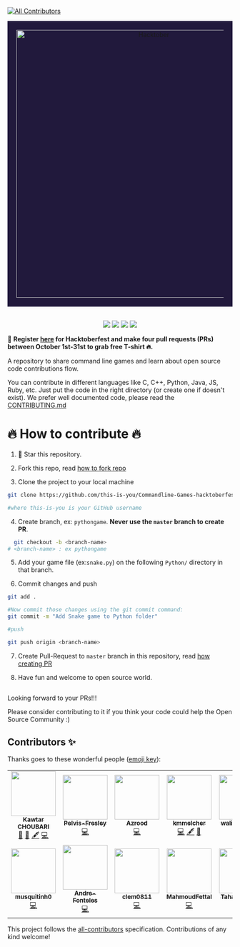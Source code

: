 
<!-- ALL-CONTRIBUTORS-BADGE:START - Do not remove or modify this section -->
[![All Contributors](https://img.shields.io/badge/all_contributors-13-orange.svg?style=flat-square)](#contributors-)
<!-- ALL-CONTRIBUTORS-BADGE:END -->


<div style='background-color:#21193c; padding:20px' align="center">
    <img alt="Hacktober" src="https://hacktoberfest.digitalocean.com/_nuxt/img/logo-hacktoberfest-full.f42e3b1.svg" width="600" />
</div>
<br>

<p align="center">
<img src="https://img.shields.io/github/license/choubari/Commandline-Games-hacktoberfest"/>
<img src="https://img.shields.io/github/forks/choubari/Commandline-Games-hacktoberfest"/>
<img src="https://img.shields.io/github/last-commit/choubari/Commandline-Games-hacktoberfest"/>
<img src="https://img.shields.io/static/v1?label=%F0%9F%8C%9F&message=If%20Useful&style=style=flat&color=BC4E99"/>  
</p>

📢 **Register [here](https://hacktoberfest.digitalocean.com) for Hacktoberfest and make four pull requests (PRs) between October 1st-31st to grab free T-shirt 🔥.**

<p style='text-align:'>A repository to share command line games and learn about open source code contributions flow.<p/>


You can contribute in different languages like C, C++, Python, Java, JS, Ruby, etc. Just put the code in the right directory (or create one if doesn't exist).
We prefer well documented code, please read the [CONTRIBUTING.md](https://github.com/choubari/Commandline-Games-hacktoberfest/blob/main/CONTRIBUTING.md)


# 🔥 How to contribute 🔥

1. 🌟 Star this repository.

2. Fork this repo, read [how to fork repo](https://help.github.com/articles/fork-a-repo/)

3. Clone the project to your local machine

```sh
git clone https://github.com/this-is-you/Commandline-Games-hacktoberfest.git

#where this-is-you is your GitHub username
```

4. Create branch, ex: `pythongame`. **Never use the `master` branch to create PR**.

```sh
  git checkout -b <branch-name>
# <branch-name> : ex pythongame
```

5. Add your game file (ex:`snake.py`) on the following `Python/` directory in that branch.

6. Commit changes and push

```sh
git add .

#Now commit those changes using the git commit command:
git commit -m "Add Snake game to Python folder"

#push

git push origin <branch-name>

```

7. Create Pull-Request to `master` branch in this repository, read [how creating PR](https://help.github.com/articles/creating-a-pull-request/)

8. Have fun and welcome to open source world.

## 

Looking forward to your PRs!!!

Please consider contributing to it if you think your code could help the Open Source Community :)

## Contributors ✨

Thanks goes to these wonderful people ([emoji key](https://allcontributors.org/docs/en/emoji-key)):

<!-- ALL-CONTRIBUTORS-LIST:START - Do not remove or modify this section -->
<!-- prettier-ignore-start -->
<!-- markdownlint-disable -->
<table>
  <tr>
    <td align="center"><a href="https://www.linkedin.com/in/kawtar-choubari-2226b0150/"><img src="https://avatars3.githubusercontent.com/u/56233818?v=4?s=100" width="100px;" alt=""/><br /><sub><b>Kawtar CHOUBARI</b></sub></a><br /><a href="https://github.com/choubari/Commandline-Games-hacktoberfest/commits?author=choubari" title="Documentation">📖</a> <a href="https://github.com/choubari/Commandline-Games-hacktoberfest/pulls?q=is%3Apr+reviewed-by%3Achoubari" title="Reviewed Pull Requests">👀</a> <a href="#content-choubari" title="Content">🖋</a> <a href="https://github.com/choubari/Commandline-Games-hacktoberfest/commits?author=choubari" title="Code">💻</a></td>
    <td align="center"><a href="https://github.com/Pelvis-Fresley"><img src="https://avatars0.githubusercontent.com/u/65600934?v=4?s=100" width="100px;" alt=""/><br /><sub><b>Pelvis-Fresley</b></sub></a><br /><a href="https://github.com/choubari/Commandline-Games-hacktoberfest/commits?author=Pelvis-Fresley" title="Code">💻</a></td>
    <td align="center"><a href="https://github.com/Azrood"><img src="https://avatars3.githubusercontent.com/u/53349565?v=4?s=100" width="100px;" alt=""/><br /><sub><b>Azrood</b></sub></a><br /><a href="https://github.com/choubari/Commandline-Games-hacktoberfest/commits?author=Azrood" title="Code">💻</a></td>
    <td align="center"><a href="https://github.com/kmmelcher"><img src="https://avatars3.githubusercontent.com/u/20446656?v=4?s=100" width="100px;" alt=""/><br /><sub><b>kmmelcher</b></sub></a><br /><a href="https://github.com/choubari/Commandline-Games-hacktoberfest/commits?author=kmmelcher" title="Code">💻</a> <a href="#content-kmmelcher" title="Content">🖋</a> <a href="#ideas-kmmelcher" title="Ideas, Planning, & Feedback">🤔</a></td>
    <td align="center"><a href="https://github.com/walidAITLHAJ"><img src="https://avatars3.githubusercontent.com/u/42065157?v=4?s=100" width="100px;" alt=""/><br /><sub><b>walidAITLHAJ</b></sub></a><br /><a href="https://github.com/choubari/Commandline-Games-hacktoberfest/commits?author=walidAITLHAJ" title="Code">💻</a></td>
    <td align="center"><a href="https://aquicasual.me"><img src="https://avatars0.githubusercontent.com/u/4775012?v=4?s=100" width="100px;" alt=""/><br /><sub><b>Samuel Loza</b></sub></a><br /><a href="https://github.com/choubari/Commandline-Games-hacktoberfest/commits?author=starsaminf" title="Code">💻</a></td>
    <td align="center"><a href="https://github.com/fragalcer"><img src="https://avatars2.githubusercontent.com/u/31025299?v=4?s=100" width="100px;" alt=""/><br /><sub><b>Francisco Gallardo</b></sub></a><br /><a href="https://github.com/choubari/Commandline-Games-hacktoberfest/commits?author=fragalcer" title="Code">💻</a></td>
  </tr>
  <tr>
    <td align="center"><a href="https://github.com/musquitinh0"><img src="https://avatars0.githubusercontent.com/u/71075861?v=4?s=100" width="100px;" alt=""/><br /><sub><b>musquitinh0</b></sub></a><br /><a href="https://github.com/choubari/Commandline-Games-hacktoberfest/commits?author=musquitinh0" title="Code">💻</a></td>
    <td align="center"><a href="https://github.com/Andre-Fonteles"><img src="https://avatars1.githubusercontent.com/u/4925266?v=4?s=100" width="100px;" alt=""/><br /><sub><b>Andre-Fonteles</b></sub></a><br /><a href="https://github.com/choubari/Commandline-Games-hacktoberfest/commits?author=Andre-Fonteles" title="Code">💻</a></td>
    <td align="center"><a href="https://github.com/clem0811"><img src="https://avatars.githubusercontent.com/u/91759054?v=4?s=100" width="100px;" alt=""/><br /><sub><b>clem0811</b></sub></a><br /><a href="https://github.com/choubari/Commandline-Games-hacktoberfest/commits?author=clem0811" title="Code">💻</a></td>
    <td align="center"><a href="https://github.com/MahmoudFettal"><img src="https://avatars.githubusercontent.com/u/46266986?v=4?s=100" width="100px;" alt=""/><br /><sub><b>MahmoudFettal</b></sub></a><br /><a href="https://github.com/choubari/Commandline-Games-hacktoberfest/commits?author=MahmoudFettal" title="Code">💻</a></td>
    <td align="center"><a href="https://github.com/KOBeerose"><img src="https://avatars.githubusercontent.com/u/74747477?v=4?s=100" width="100px;" alt=""/><br /><sub><b>Taha ELGHABI</b></sub></a><br /><a href="https://github.com/choubari/Commandline-Games-hacktoberfest/commits?author=KOBeerose" title="Code">💻</a></td>
    <td align="center"><a href="http://tarynmcmillan.com"><img src="https://avatars.githubusercontent.com/u/74480978?v=4?s=100" width="100px;" alt=""/><br /><sub><b>Taryn McMillan</b></sub></a><br /><a href="https://github.com/choubari/Commandline-Games-hacktoberfest/commits?author=TarynMcMillan" title="Code">💻</a></td>
  </tr>
</table>

<!-- markdownlint-restore -->
<!-- prettier-ignore-end -->

<!-- ALL-CONTRIBUTORS-LIST:END -->

This project follows the [all-contributors](https://github.com/all-contributors/all-contributors) specification. Contributions of any kind welcome!
